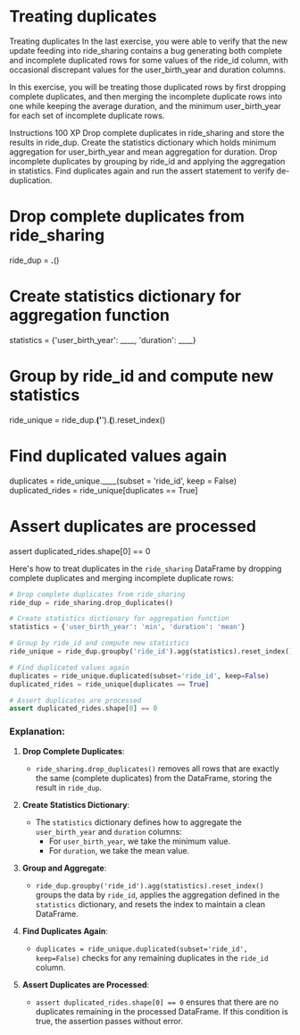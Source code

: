 # Treating duplicates

Treating duplicates
In the last exercise, you were able to verify that the new update feeding into ride_sharing contains a bug generating both complete and incomplete duplicated rows for some values of the ride_id column, with occasional discrepant values for the user_birth_year and duration columns.

In this exercise, you will be treating those duplicated rows by first dropping complete duplicates, and then merging the incomplete duplicate rows into one while keeping the average duration, and the minimum user_birth_year for each set of incomplete duplicate rows.

Instructions
100 XP
Drop complete duplicates in ride_sharing and store the results in ride_dup.
Create the statistics dictionary which holds minimum aggregation for user_birth_year and mean aggregation for duration.
Drop incomplete duplicates by grouping by ride_id and applying the aggregation in statistics.
Find duplicates again and run the assert statement to verify de-duplication.

# Drop complete duplicates from ride_sharing
ride_dup = ____.____()

# Create statistics dictionary for aggregation function
statistics = {'user_birth_year': ____, 'duration': ____}

# Group by ride_id and compute new statistics
ride_unique = ride_dup.____('____').____(____).reset_index()

# Find duplicated values again
duplicates = ride_unique.____(subset = 'ride_id', keep = False)
duplicated_rides = ride_unique[duplicates == True]

# Assert duplicates are processed
assert duplicated_rides.shape[0] == 0


Here's how to treat duplicates in the `ride_sharing` DataFrame by dropping complete duplicates and merging incomplete duplicate rows:

```python
# Drop complete duplicates from ride_sharing
ride_dup = ride_sharing.drop_duplicates()

# Create statistics dictionary for aggregation function
statistics = {'user_birth_year': 'min', 'duration': 'mean'}

# Group by ride_id and compute new statistics
ride_unique = ride_dup.groupby('ride_id').agg(statistics).reset_index()

# Find duplicated values again
duplicates = ride_unique.duplicated(subset='ride_id', keep=False)
duplicated_rides = ride_unique[duplicates == True]

# Assert duplicates are processed
assert duplicated_rides.shape[0] == 0
```

### Explanation:
1. **Drop Complete Duplicates**:
   - `ride_sharing.drop_duplicates()` removes all rows that are exactly the same (complete duplicates) from the DataFrame, storing the result in `ride_dup`.

2. **Create Statistics Dictionary**:
   - The `statistics` dictionary defines how to aggregate the `user_birth_year` and `duration` columns:
     - For `user_birth_year`, we take the minimum value.
     - For `duration`, we take the mean value.

3. **Group and Aggregate**:
   - `ride_dup.groupby('ride_id').agg(statistics).reset_index()` groups the data by `ride_id`, applies the aggregation defined in the `statistics` dictionary, and resets the index to maintain a clean DataFrame.

4. **Find Duplicates Again**:
   - `duplicates = ride_unique.duplicated(subset='ride_id', keep=False)` checks for any remaining duplicates in the `ride_id` column.

5. **Assert Duplicates are Processed**:
   - `assert duplicated_rides.shape[0] == 0` ensures that there are no duplicates remaining in the processed DataFrame. If this condition is true, the assertion passes without error.
